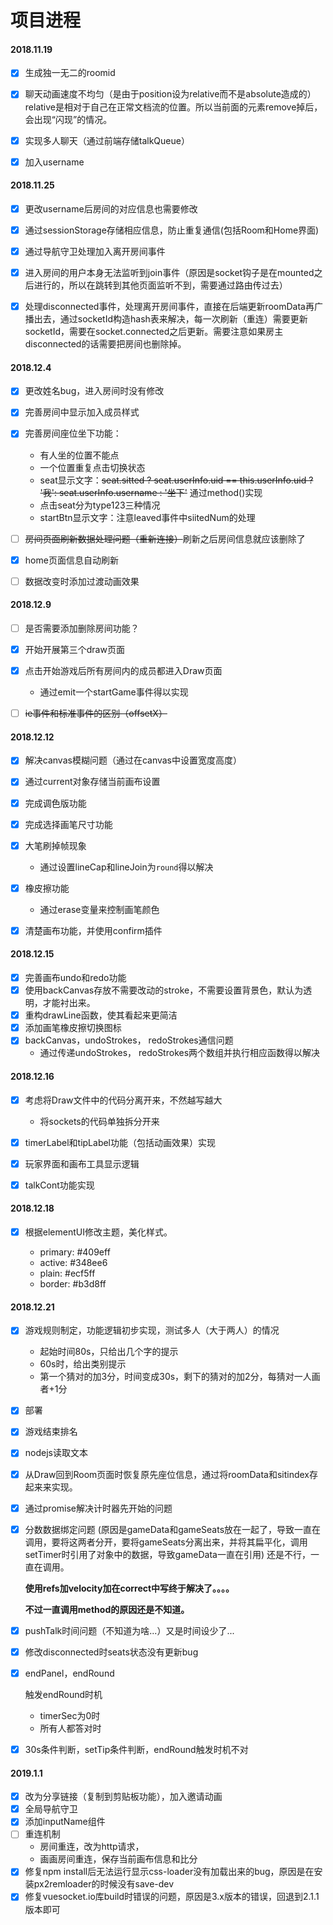 # 项目进程

#### **2018.11.19**

- [x] 生成独一无二的roomid
- [x] 聊天动画速度不均匀（是由于position设为relative而不是absolute造成的）relative是相对于自己在正常文档流的位置。所以当前面的元素remove掉后，会出现“闪现”的情况。
- [x] 实现多人聊天（通过前端存储talkQueue）
- [x] 加入username



#### **2018.11.25**

- [x] 更改username后房间的对应信息也需要修改
- [x] 通过sessionStorage存储相应信息，防止重复通信(包括Room和Home界面)
- [x] 通过导航守卫处理加入离开房间事件
- [x] 进入房间的用户本身无法监听到join事件（原因是socket钩子是在mounted之后进行的，所以在跳转到其他页面监听不到，需要通过路由传过去）

- [x] 处理disconnected事件，处理离开房间事件，直接在后端更新roomData再广播出去，通过socketId构造hash表来解决，每一次刷新（重连）需要更新socketId，需要在socket.connected之后更新。需要注意如果房主disconnected的话需要把房间也删除掉。



#### 2018.12.4

- [x] 更改姓名bug，进入房间时没有修改
- [x] 完善房间中显示加入成员样式
- [x] 完善房间座位坐下功能：
  - 有人坐的位置不能点
  - 一个位置重复点击切换状态
  - seat显示文字：~~seat.sitted ? seat.userInfo.uid == this.userInfo.uid ? '我': seat.userInfo.username : '坐下'~~  通过method()实现 
  - 点击seat分为type123三种情况
  - startBtn显示文字：注意leaved事件中siitedNum的处理
- [ ] ~~房间页面刷新数据处理问题（重新连接）~~刷新之后房间信息就应该删除了
- [x] home页面信息自动刷新
- [ ] 数据改变时添加过渡动画效果



#### 2018.12.9

- [ ] 是否需要添加删除房间功能？
- [x] 开始开展第三个draw页面
- [x] 点击开始游戏后所有房间内的成员都进入Draw页面
  - 通过emit一个startGame事件得以实现
- [ ] ~~ie事件和标准事件的区别（offsetX）~~



#### 2018.12.12

- [x] 解决canvas模糊问题（通过在canvas中设置宽度高度）
- [x] 通过current对象存储当前画布设置
- [x] 完成调色版功能
- [x] 完成选择画笔尺寸功能
- [x] 大笔刷掉帧现象
  - 通过设置lineCap和lineJoin为`round`得以解决
- [x] 橡皮擦功能
  - 通过erase变量来控制画笔颜色
- [x] 清楚画布功能，并使用confirm插件



#### 2018.12.15

- [x] 完善画布undo和redo功能
- [x] 使用backCanvas存放不需要改动的stroke，不需要设置背景色，默认为透明，才能衬出来。
- [x] 重构drawLine函数，使其看起来更简洁
- [x] 添加画笔橡皮擦切换图标
- [x] backCanvas，undoStrokes， redoStrokes通信问题
  - 通过传递undoStrokes， redoStrokes两个数组并执行相应函数得以解决



#### 2018.12.16 

- [x] 考虑将Draw文件中的代码分离开来，不然越写越大
  - 将sockets的代码单独拆分开来
- [x] timerLabel和tipLabel功能（包括动画效果）实现
- [x] 玩家界面和画布工具显示逻辑
- [x] talkCont功能实现



#### 2018.12.18

- [x] 根据elementUI修改主题，美化样式。

  - primary: #409eff
  - active: #348ee6
  - plain: #ecf5ff
  - border: #b3d8ff



#### 2018.12.21

- [x] 游戏规则制定，功能逻辑初步实现，测试多人（大于两人）的情况
  - 起始时间80s，只给出几个字的提示
  - 60s时，给出类别提示
  - 第一个猜对的加3分，时间变成30s，剩下的猜对的加2分，每猜对一人画者+1分

- [x] 部署

- [x] 游戏结束排名

- [x] nodejs读取文本

- [x] 从Draw回到Room页面时恢复原先座位信息，通过将roomData和sitindex存起来来实现。

- [x] 通过promise解决计时器先开始的问题

- [x] 分数数据绑定问题 (原因是gameData和gameSeats放在一起了，导致一直在调用，要将这两者分开，要将gameSeats分离出来，并将其扁平化，调用setTimer时引用了对象中的数据，导致gameData一直在引用) 还是不行，一直在调用。

  **使用refs加velocity加在correct中写终于解决了。。。。**

  **不过一直调用method的原因还是不知道。**

- [x] pushTalk时间问题（不知道为啥...）又是时间设少了...

- [x] 修改disconnected时seats状态没有更新bug

- [x] endPanel，endRound

  触发endRound时机

  - timerSec为0时
  - 所有人都答对时

- [x] 30s条件判断，setTip条件判断，endRound触发时机不对



#### 2019.1.1

- [x] 改为分享链接（复制到剪贴板功能），加入邀请动画
- [x] 全局导航守卫
- [x] 添加inputName组件
- [ ] 重连机制
  - 房间重连，改为http请求，
  - 画画房间重连，保存当前画布信息和比分
- [x] 修复npm install后无法运行显示css-loader没有加载出来的bug，原因是在安装px2remloader的时候没有save-dev
- [x] 修复vuesocket.io库build时错误的问题，原因是3.x版本的错误，回退到2.1.1版本即可
